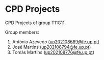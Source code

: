 # CPD Projects

CPD Projects of group T11G11.

Group members:

1. António Azevedo (up202108689@fe.up.pt)
1. José Martins (up202108794@fe.up.pt)
1. Tomás Martins (up202108776@fe.up.pt)
